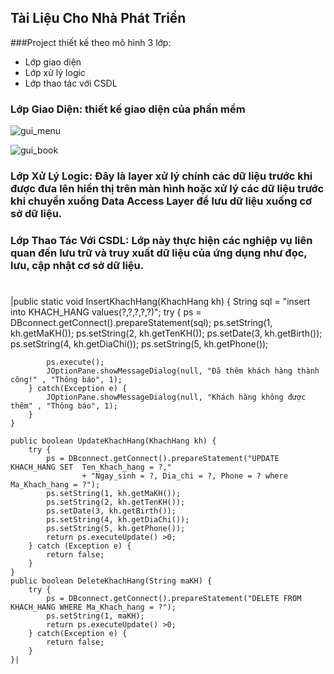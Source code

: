 ## Tài Liệu Cho Nhà Phát Triển

###Project thiết kế theo mô hình 3 lớp:
- Lớp giao diện
- Lớp xử lý logic
- Lớp thao tác với CSDL

### Lớp Giao Diện: thiết kế giao diện của phần mềm
![gui_menu](https://user-images.githubusercontent.com/27764596/28246778-1564a924-6a4c-11e7-8693-3e03af8ed8da.png)

![gui_book](https://user-images.githubusercontent.com/27764596/28246781-1c838478-6a4c-11e7-8263-cf813afd8afa.png)

### Lớp Xử Lý Logic: Đây là layer xử lý chính các dữ liệu trước khi được đưa lên hiển thị trên màn hình hoặc xử lý các dữ liệu trước khi chuyển xuống Data Access Layer để lưu dữ liệu xuống cơ sở dữ liệu.


### Lớp Thao Tác Với CSDL: Lớp này thực hiện các nghiệp vụ liên quan đến lưu trữ và truy xuất dữ liệu của ứng dụng như đọc, lưu, cập nhật cơ sở dữ liệu.
#
|public static void InsertKhachHang(KhachHang kh) {
        String sql = "insert into KHACH_HANG values(?,?,?,?,?)";
        try {
            ps = DBconnect.getConnect().prepareStatement(sql);
            ps.setString(1, kh.getMaKH());
            ps.setString(2, kh.getTenKH());
            ps.setDate(3, kh.getBirth());
            ps.setString(4, kh.getDiaChi());
            ps.setString(5, kh.getPhone());
          
            ps.execute();
            JOptionPane.showMessageDialog(null, "Đã thêm khách hàng thành công!" , "Thông báo", 1);
        } catch(Exception e) {
            JOptionPane.showMessageDialog(null, "Khách hàng không được thêm" , "Thông báo", 1);
        }
    }
    
    public boolean UpdateKhachHang(KhachHang kh) {
        try {
            ps = DBconnect.getConnect().prepareStatement("UPDATE KHACH_HANG SET  Ten_Khach_hang = ?,"
                    + "Ngay_sinh = ?, Dia_chi = ?, Phone = ? where Ma_Khach_hang = ?");
            ps.setString(1, kh.getMaKH());
            ps.setString(2, kh.getTenKH());
            ps.setDate(3, kh.getBirth());
            ps.setString(4, kh.getDiaChi());
            ps.setString(5, kh.getPhone());
            return ps.executeUpdate() >0;
        } catch (Exception e) {
            return false;
        }
    }
    public boolean DeleteKhachHang(String maKH) {
        try {
            ps = DBconnect.getConnect().prepareStatement("DELETE FROM KHACH_HANG WHERE Ma_Khach_hang = ?");
            ps.setString(1, maKH);
            return ps.executeUpdate() >0;
        } catch(Exception e) {
            return false;
        }
    }|
